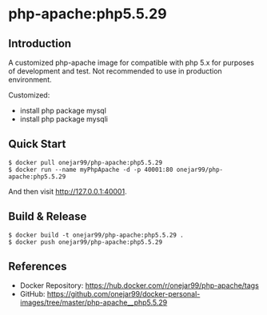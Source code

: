 # php-apache:php5.5.29

## Introduction

A customized php-apache image for compatible with php 5.x for purposes of development and test. Not recommended to use in production environment.

Customized:
- install php package mysql
- install php package mysqli


## Quick Start

```
$ docker pull onejar99/php-apache:php5.5.29
$ docker run --name myPhpApache -d -p 40001:80 onejar99/php-apache:php5.5.29
```

And then visit http://127.0.0.1:40001.



## Build & Release

```
$ docker build -t onejar99/php-apache:php5.5.29 .
$ docker push onejar99/php-apache:php5.5.29
```


## References

- Docker Repository: https://hub.docker.com/r/onejar99/php-apache/tags
- GitHub: https://github.com/onejar99/docker-personal-images/tree/master/php-apache__php5.5.29
